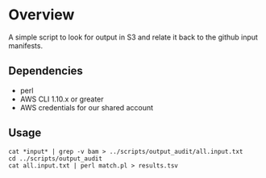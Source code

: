 # Overview

A simple script to look for output in S3 and relate it back to the github input manifests.

## Dependencies

* perl
* AWS CLI 1.10.x or greater
* AWS credentials for our shared account

## Usage

    cat *input* | grep -v bam > ../scripts/output_audit/all.input.txt
    cd ../scripts/output_audit
    cat all.input.txt | perl match.pl > results.tsv
